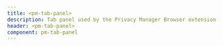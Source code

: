 ```yaml
---
title: <pm-tab-panel>
description: Tab panel used by the Privacy Manager Browser extension
header: <pm-tab-panel>
component: pm-tab-panel
---
```

